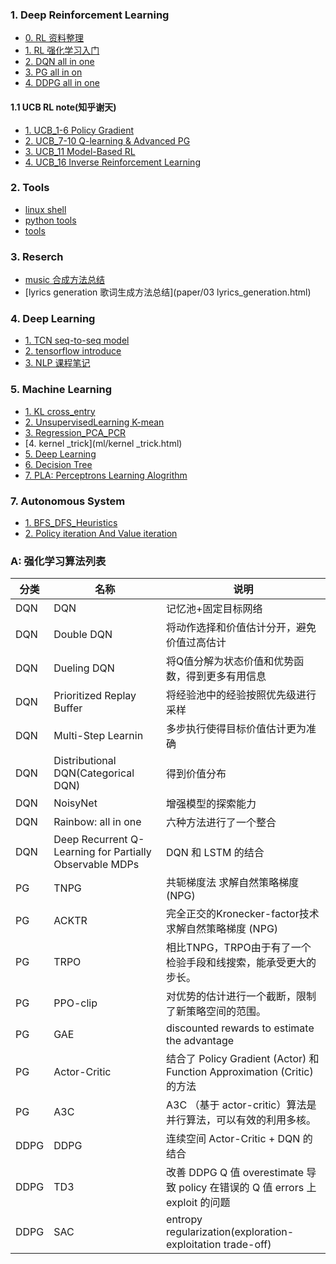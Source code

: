 ### 1. Deep Reinforcement Learning
- [0. RL 资料整理](rl/00_RL_course.html)
- [1. RL 强化学习入门](rl/ALL_IntroRL.html)
- [2. DQN all in one](rl/ALL_DQN.html)
- [3. PG all in on](rl/ALL_PG.html)
- [4. DDPG all in one](rl/ALL_DDPG.html)

#### 1.1 UCB RL note(知乎谢天)
- [1. UCB_1-6 Policy Gradient](rl/04_UCB_1-6.html)
- [2. UCB_7-10 Q-learning & Advanced PG](rl/05_UCB_7-10.html)
- [3. UCB_11 Model-Based RL](rl/06_UCB_11.html)
- [4. UCB_16  Inverse Reinforcement Learning](rl/07_UCB_16.html)

### 2. Tools
- [linux shell](linux/01_linux_cmd.html)
- [python tools](linux/02_python_tools.html)
- [tools](linux/03_tools.html)

### 3. Reserch
- [music 合成方法总结](paper/music_papers.html)
- [lyrics generation 歌词生成方法总结](paper/03 lyrics_generation.html)

### 4. Deep Learning
- [1. TCN seq-to-seq model](ml/04_TCN.html)
- [2. tensorflow introduce](ml/02_tensorflow.html)
- [3. NLP 课程笔记](ml/06_NLP_Notebook.html)

### 5. Machine Learning
- [1. KL cross_entry](ml/03_KL_cross_entroy.html)
- [2. UnsupervisedLearning K-mean](ml/unsupervised_learning.html)
- [3. Regression_PCA_PCR](ml/MLRegressionPCAPCR.html)
- [4. kernel _trick](ml/kernel _trick.html)
- [5. Deep Learning](ml/DeepLearning.html)
- [6. Decision Tree](ml/DecisionTree.html)
- [7. PLA: Perceptrons Learning Alogrithm](ml/PLA.html)

### 7. Autonomous System
- [1. BFS_DFS_Heuristics](rl/08_BFS_DFS_Search.html)
- [2. Policy iteration And Value iteration](rl/09_PI_VI.html)

### A: 强化学习算法列表

分类 | 名称 | 说明
---|---|---
DQN | DQN | 记忆池+固定目标网络
DQN | Double DQN | 将动作选择和价值估计分开，避免价值过高估计
DQN | Dueling DQN |将Q值分解为状态价值和优势函数，得到更多有用信息
DQN | Prioritized Replay Buffer | 将经验池中的经验按照优先级进行采样
DQN | Multi-Step Learnin | 多步执行使得目标价值估计更为准确
DQN | Distributional DQN(Categorical DQN) | 得到价值分布
DQN | NoisyNet| 增强模型的探索能力
DQN | Rainbow: all in one | 六种方法进行了一个整合
DQN | Deep Recurrent Q-Learning for Partially Observable MDPs| DQN 和 LSTM 的结合
PG | TNPG | 共轭梯度法 求解自然策略梯度 (NPG) 
PG | ACKTR | 完全正交的Kronecker-factor技术 求解自然策略梯度 (NPG) 
PG | TRPO | 相比TNPG，TRPO由于有了一个检验手段和线搜索，能承受更大的步长。
PG | PPO-clip | 对优势的估计进行一个截断，限制了新策略空间的范围。
PG | GAE | discounted rewards to estimate the advantage
PG | Actor-Critic | 结合了 Policy Gradient (Actor) 和 Function Approximation (Critic) 的方法
PG | A3C | A3C （基于 actor-critic）算法是并行算法，可以有效的利用多核。
DDPG | DDPG | 连续空间 Actor-Critic + DQN 的结合
DDPG | TD3 | 改善 DDPG Q 值 overestimate 导致 policy 在错误的 Q 值 errors 上 exploit 的问题
DDPG | SAC |  entropy regularization(exploration-exploitation trade-off)
